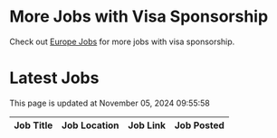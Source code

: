 # More Jobs with Visa Sponsorship

Check out [Europe Jobs](https://github.com/sureshparimi/europejobs#latest-jobs) for more jobs with visa sponsorship.

# Latest Jobs

This page is updated at November 05, 2024 09:55:58

| Job Title | Job Location | Job Link | Job Posted |
| --- | --- | --- | --- |
